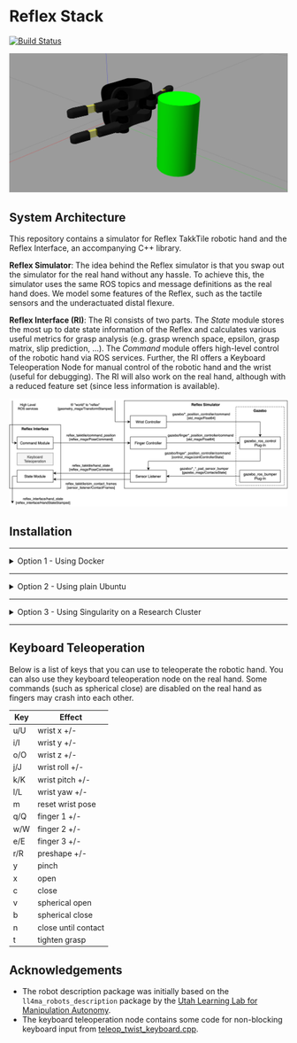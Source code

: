 # Reflex Stack

[![Build Status](https://travis-ci.com/axkoenig/reflex_stack.svg?token=KeJradpJgXCJqZfQ8pwB&branch=main)](https://travis-ci.com/axkoenig/reflex_stack)

<img src="docs/screenshot.png"/>

## System Architecture 
This repository contains a simulator for Reflex TakkTile robotic hand and the Reflex Interface, an accompanying C++ library. 

**Reflex Simulator**: The idea behind the Reflex simulator is that you swap out the simulator for the real hand without any hassle. To achieve this, the simulator uses the same ROS topics and message definitions as the real hand does. We model some features of the Reflex, such as the tactile sensors and the underactuated distal flexure. 

**Reflex Interface (RI)**: The RI consists of two parts. The *State* module stores the most up to date state information of the Reflex and calculates various useful metrics for grasp analysis (e.g. grasp wrench space, epsilon, grasp matrix, slip prediction, ...). The *Command* module offers high-level control of the robotic hand via ROS services. Further, the RI offers a Keyboard Teleoperation Node for manual control of the robotic hand and the wrist (useful for debugging). The RI will also work on the real hand, although with a reduced feature set (since less information is available).

<img src="docs/system_design.png"/>

## Installation

___
<details>
<summary>Option 1 - Using Docker</summary>

___

**(1) Clone**: 

Clone this repo along with its submodules. 

```bash 
git clone --recursive git@github.com:axkoenig/reflex_stack.git
cd reflex_stack
```

**(2) Build the Container**: 

If you simply want to try this software out you can directly skip to step (3), which will download the pre-built image from Dockerhub. However, if you want to modify or extend this software you must build it yourself with the included Dockerfile (this may take a while as it builds Gazebo from source ...).

```bash 
docker build -t axkoenig/reflex_stack .
```

**(3) Run the Container** 

Run the container and shell into it to check if everything works. The first command will download the pre-build container from Dockerhub if Docker finds no local container named reflex_stack.
```bash
docker run --name sim -it --rm axkoenig/reflex_stack    # in terminal 1: start simulation container
docker exec -it sim bash -l                             # in terminal 2: shell into container
rostopic echo /reflex_interface/hand_state              # in terminal 2: print out reflex hand state
```

Side-note: If you want to run multiple simulations on one computer just make sure that no ports overlap. You can specifiy the ports like this.  
```bash
# first simulation 
docker run --env ROS_MASTER_URI=http://localhost:11311 --env GAZEBO_MASTER_URI=http://localhost:11321 --name sim_1 -it --rm axkoenig/reflex_stack
# second simulation 
docker run --env ROS_MASTER_URI=http://localhost:11312 --env GAZEBO_MASTER_URI=http://localhost:11322 --name sim_2 -it --rm axkoenig/reflex_stack
```

**(4) Visualize Simulation**

If you want to work with the Gazebo GUI follow these steps and you can view it in your browser. Kill any running containers from step (3). 
```bash
docker-compose up          # in the reflex_stack directory
localhost:8080/vnc.html    # type this in your browser 
```
<img src="docs/docker.png"/>

Note that if you have gzclient installed locally you can follow [this](https://registry.hub.docker.com/_/gazebo) tutorial and check [this](https://www.youtube.com/watch?v=P__phnA57LM) video (which will probably give you a smoother rendering). If you are running the container on Ubuntu check out [this](http://wiki.ros.org/docker/Tutorials/Hardware%20Acceleration) tutorial for hardware acceleration. 

**(5) Interact with Simulation**

If you want to teleoperate the robotic hand you can fire up the keyboard teleoperation node in a separate terminal. 

```bash
docker exec -it sim bash -l
rosrun reflex_interface finger_teleop_node
```

**(6) What next?**

There you have it! But where to go next? If you want to write custom controllers you can write a new ROS node that subscribes to `reflex_takktile/hand_state` and publishes to `reflex_takktile/command_position`. You could also integrate this new node into the Docker network by adding it to the `docker-compose.yml` file.
</details>

___
<details>
<summary>Option 2 - Using plain Ubuntu</summary>

___

0. Disclaimer: the below steps assume you have a fresh installation of Ubuntu 20.04.
1. Install ROS Noetic by following [these](http://wiki.ros.org/noetic/Installation/Ubuntu) steps.
2. Clone this repository into a new catkin workspace.
```bash 
# Init new catkin workspace
mkdir ~/catkin_ws/src -p
cd ~/catkin_ws/src
catkin_init_workspace
# Clone this repository with its submodules
git clone --recursive https://github.com/axkoenig/reflex_stack.git
```
3. The Reflex Stack was built and tested using Gazebo 11 and DART 6. To run Gazebo with the DART physics engine, you must build Gazebo from source. Running the shell script does this for you. 
```bash 
cd ~/catkin_ws/src/reflex_stack/shell
sudo ./install_gazebo_dart.sh
```
4. Now that you have all the required dependencies you can install the Reflex Stack. 
```bash 
# Build Reflex Stack 
cd ~/catkin_ws
catkin_make
# Source workspace and add to your bashrc
source ~/catkin_ws/devel/setup.bash
echo "source ~/catkin_ws/devel/setup.bash" >> ~/.bashrc
```
5. Check if everything works by firing up the simulation in a new terminal.
```bash 
roslaunch description reflex.launch run_keyboard_teleop_nodes:=true
```
</details>

___
<details>
<summary>Option 3 - Using Singularity on a Research Cluster</summary>

___

**Running Reflex Stack on a Research Cluster**

You may want to run the Reflex Stack on a cluster to spawn multiple simulations at once. Most research clusters use Singularity on their systems instead of Docker. You can find an in-depth user guide on Singularity [here](https://sylabs.io/guides/3.7/user-guide/). Luckily, [Singularity is tightly integrated with Docker](https://sylabs.io/guides/3.7/user-guide/singularity_and_docker.html). Hence, the easiest way to run the Reflex Stack through Singularity on a cluster is by using its publicly available Docker image. 

```bash 
# login to your cluster
ssh username@hostname 
# start an interactive slurm session (singularity is usually not available on the login nodes)
salloc -n 1 -c 4 -N 1 --mem 16000 -t 0-04:00 --partition serial_requeue
# run simulation (reflex_stack will be downloaded the first time you run this)
singularity run docker://axkoenig/reflex_stack
```

You should see the simulation running now. If you want to interface with the simulation and run your custom controllers this is my usual workflow. 
```bash 
# (1) start an instance of the simulation 
screen
singularity run docker://axkoenig/reflex_stack
# press Ctrl+a, d on keyboard to detach and leave simulation running
# (2) interface with the simulation
singularity exec docker://axkoenig/reflex_stack bash
source ${CATKIN_WS}/devel/setup.bash
rostopic echo /reflex_takktile/hand_state # you can run your custom ROS code here
```

**Modifying Reflex Stack and run it on a Research Cluster**

You may want to modify the Reflex Stack and run your custom version of it on your cluster. Usually you don't have `sudo` permissions on research clusters, so you'll need to build the image with your modified Reflex Stack on your local machine and then push it to your cluster (`sudo` rights are required to run the `singularity build` command). You have three options: (1) You build a new Docker image from your modified code (like explained above), upload it to Dockerhub and then pull it to the cluster. (2) You locally build a Singularity image from your modified code, upload it to the cluster and run it directly. (3) You can build a Singularity image that only runs ROS and Gazebo (without the Reflex Simulator or RI), push that to the cluster, and once you shell into the image, you can build your modified code with `catkin_make` on the research cluster as usual. Usually options (1) or (2) are fine. I recommend option (3) if you need to update your code frequently, because for option (1) and (2) you will also need to build Gazebo every time which takes a long time.

Here are some instructions for the option (3). 
```bash 
# build your gazebo_ros image on your local machine (this doesn't contain the reflex stack!) 
sudo singularity build gazebo_ros.img gazebo_ros.recipe

# after building your gazebo_ros image, push it to cluster
sudo sftp usename@hostname
put -r gazebo_ros.img

# login to cluster
ssh username@hostname
# start interactive session to get singularity support
salloc -n 1 -c 4 -N 1 --mem 16000 -t 0-04:00 --partition serial_requeue
## A) BUILD REFLEX STACK (YOU ONLY NEED TO DO THIS ONCE)
# create an output directory and shell into our gazebo_ros image 
mkdir output
singularity shell --bind ./output/:/output gazebo_ros.img
# create new catkin workspace
CATKIN_WS=~/catkin_ws
mkdir ${CATKIN_WS}/src -p && cd ${CATKIN_WS}/src
. /opt/ros/noetic/setup.bash && catkin_init_workspace
# clone reflex_stack into src directory 
git clone --recursive https://github.com/axkoenig/reflex_stack.git
# build reflex_stack
cd ${CATKIN_WS} && catkin_make
## B) RUN REFLEX_STACK
source ${CATKIN_WS}/devel/setup.bash
roslaunch description reflex.launch gui:=false
```
</details>

___

## Keyboard Teleoperation

Below is a list of keys that you can use to teleoperate the robotic hand. You can also use they keyboard teleoperation node on the real hand. Some commands (such as spherical close) are disabled on the real hand as fingers may crash into each other.

| Key | Effect              |
|-----|---------------------|
| u/U | wrist x +/-         |
| i/I | wrist y +/-         |
| o/O | wrist z +/-         |
| j/J | wrist roll +/-      |
| k/K | wrist pitch +/-     |
| l/L | wrist yaw +/-       |
| m   | reset wrist pose    |
| q/Q | finger 1 +/-        |
| w/W | finger 2 +/-        |
| e/E | finger 3 +/-        |
| r/R | preshape +/-        |
| y   | pinch               |
| x   | open                |
| c   | close               |
| v   | spherical open      |
| b   | spherical close     |
| n   | close until contact |
| t   | tighten grasp       |

## Acknowledgements

- The robot description package was initially based on the ```ll4ma_robots_description``` package by the [Utah Learning Lab for Manipulation Autonomy](https://bitbucket.org/robot-learning/ll4ma_robots_description/src/main/).
- The keyboard teleoperation node contains some code for non-blocking keyboard input from [teleop_twist_keyboard.cpp](https://github.com/methylDragon/teleop_twist_keyboard_cpp/blob/master/src/teleop_twist_keyboard.cpp). 